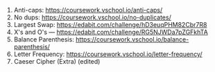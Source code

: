 1. Anti-caps:       https://coursework.vschool.io/anti-caps/
2. No dups:         https://coursework.vschool.io/no-duplicates/
3. Largest Swap: https://edabit.com/challenge/hD3euqPHM82Cbr7R8
4. X's and O's —  https://edabit.com/challenge/RG5NJWDa7pZGFkhTA
5. Balance Parenthesis:  https://coursework.vschool.io/balance-parenthesis/
6. Letter Frequency: https://coursework.vschool.io/letter-frequency/
7.  Caeser Cipher (Extra) (edited) 